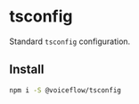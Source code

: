 # tsconfig

Standard `tsconfig` configuration.

## Install

```bash
npm i -S @voiceflow/tsconfig
```
